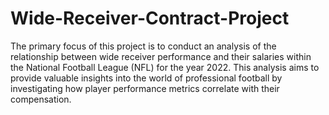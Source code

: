 # Wide-Receiver-Contract-Project

The primary focus of this project is to conduct an analysis of the relationship between wide
receiver performance and their salaries within the National Football League (NFL) for the year 2022. This
analysis aims to provide valuable insights into the world of professional football by investigating how
player performance metrics correlate with their compensation.
